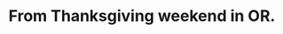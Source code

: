 ---
categories: [photos]
thumbnail: https://scontent.cdninstagram.com/hphotos-xpf1/t51.2885-15/e35/12338716_566808310139906_1044164375_n.jpg
added-at: December 02, 2015 at 11:58PM
source: https://www.instagram.com/p/-0S2gdoyXf/
title: From Thanksgiving weekend in OR.
---